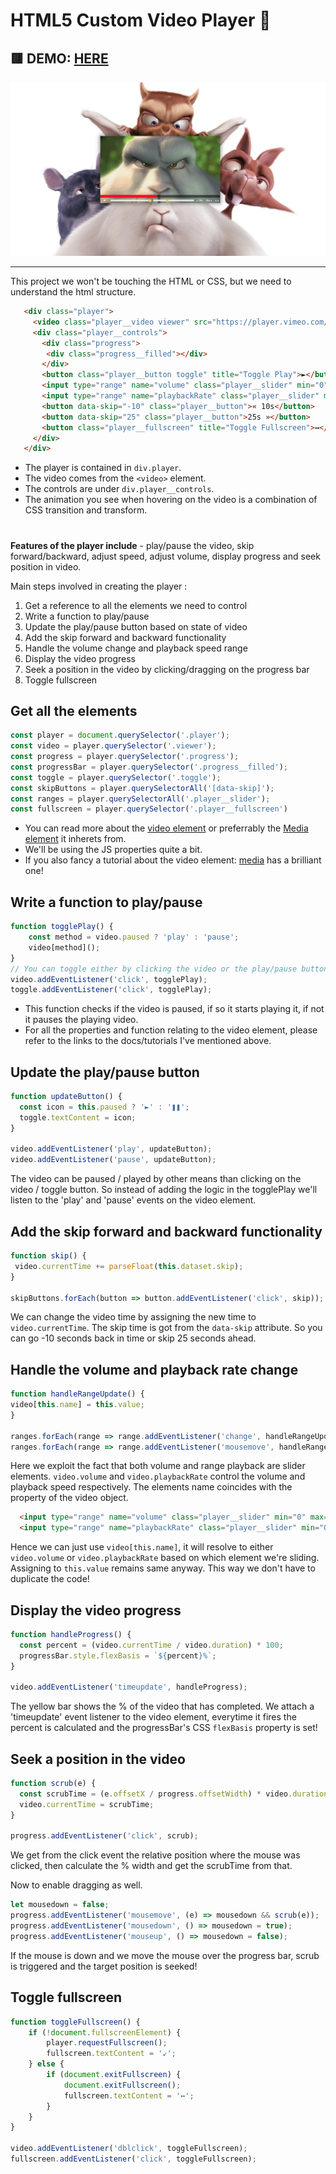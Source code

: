 # HTML5 Custom Video Player 🐰

## 🟥 DEMO: [HERE](https://mitzelldone.github.io/JavaScript30/The%2030%20Projects/11%20-%20Custom%20Video%20Player/index.html)

![demo](https://github.com/Mitzelldone/JavaScript30/blob/main/The%2030%20Projects/images/11.demo.PNG)

---

This project we won't be touching the HTML or CSS, but we need to understand the html structure.

```Html
   <div class="player">
     <video class="player__video viewer" src="https://player.vimeo.com/external/194837908.sd.mp4?s=c350076905b78c67f74d7ee39fdb4fef01d12420&profile_id=164" ></video>
     <div class="player__controls">
       <div class="progress">
        <div class="progress__filled"></div>
       </div>
       <button class="player__button toggle" title="Toggle Play">►</button>
       <input type="range" name="volume" class="player__slider" min="0" max="1" step="0.05" value="1">
       <input type="range" name="playbackRate" class="player__slider" min="0.5" max="2" step="0.1" value="1">
       <button data-skip="-10" class="player__button">« 10s</button>
       <button data-skip="25" class="player__button">25s »</button>
       <button class="player__fullscreen" title="Toggle Fullscreen">↔️</button>
     </div>
   </div>
```

- The player is contained in `div.player`.
- The video comes from the `<video>` element.
- The controls are under `div.player__controls`.
- The animation you see when hovering on the video is a combination of CSS transition and transform.

#

**Features of the player include** - play/pause the video, skip forward/backward, adjust speed, adjust volume, display progress and seek position in video.

Main steps involved in creating the player :

1. Get a reference to all the elements we need to control
2. Write a function to play/pause
3. Update the play/pause button based on state of video
4. Add the skip forward and backward functionality
5. Handle the volume change and playback speed range
6. Display the video progress
7. Seek a position in the video by clicking/dragging on the progress bar
8. Toggle fullscreen

## Get all the elements

```JavaScript
const player = document.querySelector('.player');
const video = player.querySelector('.viewer');
const progress = player.querySelector('.progress');
const progressBar = player.querySelector('.progress__filled');
const toggle = player.querySelector('.toggle');
const skipButtons = player.querySelectorAll('[data-skip]');
const ranges = player.querySelectorAll('.player__slider');
const fullscreen = player.querySelector('.player__fullscreen')
```

- You can read more about the [video element](https://developer.mozilla.org/en-US/docs/Web/API/HTMLVideoElement) or preferrably the [Media element](https://developer.mozilla.org/en-US/docs/Web/API/HTMLMediaElement) it inherets from.
- We'll be using the JS properties quite a bit.
- If you also fancy a tutorial about the video element: [media](https://web.dev/media/) has a brilliant one!

## Write a function to play/pause

```JavaScript
function togglePlay() {
    const method = video.paused ? 'play' : 'pause';
    video[method]();
}
// You can toggle either by clicking the video or the play/pause button.
video.addEventListener('click', togglePlay);
toggle.addEventListener('click', togglePlay);
```

- This function checks if the video is paused, if so it starts playing it, if not it pauses the playing video.
- For all the properties and function relating to the video element, please refer to the links to the docs/tutorials I've mentioned above.

## Update the play/pause button

```JavaScript
function updateButton() {
  const icon = this.paused ? '►' : '❚❚';
  toggle.textContent = icon;
}

video.addEventListener('play', updateButton);
video.addEventListener('pause', updateButton);
```

The video can be paused / played by other means than clicking on the video / toggle button. So instead of adding the logic in the togglePlay we'll listen to the 'play' and 'pause' events on the video element.

## Add the skip forward and backward functionality

```JavaScript
function skip() {
 video.currentTime += parseFloat(this.dataset.skip);
}

skipButtons.forEach(button => button.addEventListener('click', skip));
```

We can change the video time by assigning the new time to `video.currentTime`. The skip time is got from the `data-skip` attribute. So you can go -10 seconds back in time or skip 25 seconds ahead.

## Handle the volume and playback rate change

```JavaScript
function handleRangeUpdate() {
video[this.name] = this.value;
}

ranges.forEach(range => range.addEventListener('change', handleRangeUpdate));
ranges.forEach(range => range.addEventListener('mousemove', handleRangeUpdate));
```

Here we exploit the fact that both volume and range playback are slider elements. `video.volume` and `video.playbackRate` control the volume and playback speed respectively. The elements name coincides with the property of the video object.

```Html
  <input type="range" name="volume" class="player__slider" min="0" max="1" step="0.05" value="1">
  <input type="range" name="playbackRate" class="player__slider" min="0.5" max="2" step="0.1" value="1">
```

Hence we can just use `video[this.name]`, it will resolve to either `video.volume` or `video.playbackRate` based on which element we're sliding. Assigning to `this.value` remains same anyway. This way we don't have to duplicate the code!

## Display the video progress

```JavaScript
function handleProgress() {
  const percent = (video.currentTime / video.duration) * 100;
  progressBar.style.flexBasis = `${percent}%`;
}

video.addEventListener('timeupdate', handleProgress);
```

The yellow bar shows the % of the video that has completed. We attach a 'timeupdate' event listener to the video element, everytime it fires the percent is calculated and the progressBar's CSS `flexBasis` property is set!

## Seek a position in the video

```JavaScript
function scrub(e) {
  const scrubTime = (e.offsetX / progress.offsetWidth) * video.duration;
  video.currentTime = scrubTime;
}

progress.addEventListener('click', scrub);
```

We get from the click event the relative position where the mouse was clicked, then calculate the % width and get the scrubTime from that.

Now to enable dragging as well.

```JavaScript
let mousedown = false;
progress.addEventListener('mousemove', (e) => mousedown && scrub(e));
progress.addEventListener('mousedown', () => mousedown = true);
progress.addEventListener('mouseup', () => mousedown = false);
```

If the mouse is down and we move the mouse over the progress bar, scrub is triggered and the target position is seeked!

## Toggle fullscreen

```JavaScript
function toggleFullscreen() {
    if (!document.fullscreenElement) {
        player.requestFullscreen();
        fullscreen.textContent = '↙';
    } else {
        if (document.exitFullscreen) {
            document.exitFullscreen();
            fullscreen.textContent = '️️️️↔️';
        }
    }
}

video.addEventListener('dblclick', toggleFullscreen);
fullscreen.addEventListener('click', toggleFullscreen);
```
